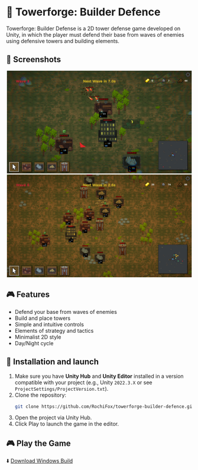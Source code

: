 # 🏰 Towerforge: Builder Defence

Towerforge: Builder Defense is a 2D tower defense game developed on Unity, in which the player must defend their base from waves of enemies using defensive towers and building elements.

## 📸 Screenshots

<p align="center">
  <img src="images/screenshot1.png" alt="Main gameplay" width="500"/>
  <img src="images/screenshot2.png" alt="Building towers" width="500"/>
</p>

## 🎮 Features

- Defend your base from waves of enemies
- Build and place towers
- Simple and intuitive controls
- Elements of strategy and tactics
- Minimalist 2D style
- Day/Night cycle

## 🚀 Installation and launch

1. Make sure you have **Unity Hub** and **Unity Editor** installed in a version compatible with your project (e.g., Unity `2022.3.X` or see `ProjectSettings/ProjectVersion.txt`).
2. Clone the repository:
   ```bash
   git clone https://github.com/RochiFox/towerforge-builder-defence.git
3. Open the project via Unity Hub.
4. Click Play to launch the game in the editor.

## 🎮 Play the Game

⬇️ [Download Windows Build](https://github.com/RochiFox/towerforge-builder-defence/releases/latest)
